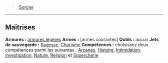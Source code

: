﻿> [Sorcier](hd_warlock.md)

---

## Maîtrises

**Armures :** [armures légères](hd_armor_armures_legeres.md)
**Armes :** [armes courantes]
**Outils :** aucun
**Jets de sauvegarde :** [Sagesse](hd_abilities_wisdom.md), [Charisme](hd_abilities_charisma.md)
**Compétences :** choisissez deux compétences parmi les suivantes : [Arcanes](hd_abilities_intelligence_arcanes.md), [Histoire](hd_abilities_intelligence_histoire.md), [Intimidation](hd_abilities_charisma_intimidation.md), [Investigation](hd_abilities_intelligence_investigation.md), [Nature](hd_abilities_intelligence_nature.md), [Religion](hd_abilities_intelligence_religion.md) et [Supercherie](hd_abilities_charisma_supercherie.md)

